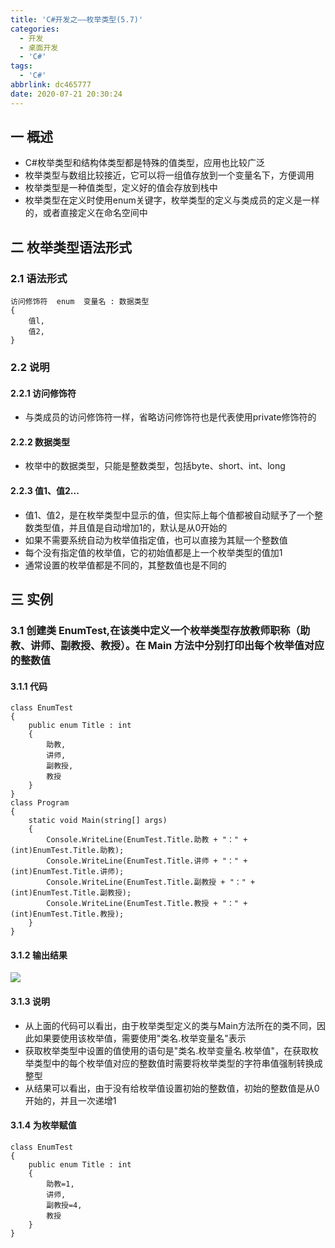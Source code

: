 ```yaml
---
title: 'C#开发之——枚举类型(5.7)'
categories:
  - 开发
  - 桌面开发
  - 'C#'
tags:
  - 'C#'
abbrlink: dc465777
date: 2020-07-21 20:30:24
---
```

## 一 概述

* C#枚举类型和结构体类型都是特殊的值类型，应用也比较广泛
* 枚举类型与数组比较接近，它可以将一组值存放到一个变量名下，方便调用
* 枚举类型是一种值类型，定义好的值会存放到栈中
* 枚举类型在定义时使用enum关键字，枚举类型的定义与类成员的定义是一样的，或者直接定义在命名空间中

<!--more-->

## 二 枚举类型语法形式

### 2.1 语法形式

```
访问修饰符  enum  变量名 : 数据类型
{
    值l,
    值2,
}
```

### 2.2 说明

#### 2.2.1 访问修饰符

* 与类成员的访问修饰符一样，省略访问修饰符也是代表使用private修饰符的

#### 2.2.2 数据类型

* 枚举中的数据类型，只能是整数类型，包括byte、short、int、long

#### 2.2.3 值1、值2...

* 值1、值2，是在枚举类型中显示的值，但实际上每个值都被自动赋予了一个整数类型值，并且值是自动增加1的，默认是从0开始的
* 如果不需要系统自动为枚举值指定值，也可以直接为其赋一个整数值
* 每个没有指定值的枚举值，它的初始值都是上一个枚举类型的值加1
* 通常设置的枚举值都是不同的，其整数值也是不同的

## 三 实例

### 3.1 <font size=3> 创建类 EnumTest,在该类中定义一个枚举类型存放教师职称（助教、讲师、副教授、教授）。在 Main 方法中分别打印出每个枚举值对应的整数值 </font>

#### 3.1.1 代码

```
class EnumTest
{
    public enum Title : int
    {
        助教,
        讲师,
        副教授,
        教授
    }
}
class Program
{
    static void Main(string[] args)
    {
        Console.WriteLine(EnumTest.Title.助教 + "：" + (int)EnumTest.Title.助教);
        Console.WriteLine(EnumTest.Title.讲师 + "：" + (int)EnumTest.Title.讲师);
        Console.WriteLine(EnumTest.Title.副教授 + "：" + (int)EnumTest.Title.副教授);
        Console.WriteLine(EnumTest.Title.教授 + "：" + (int)EnumTest.Title.教授);
    }
}
```

 #### 3.1.2 输出结果

![][1]

#### 3.1.3 说明

* 从上面的代码可以看出，由于枚举类型定义的类与Main方法所在的类不同，因此如果要使用该枚举值，需要使用"类名.枚举变量名"表示
* 获取枚举类型中设置的值使用的语句是"类名.枚举变量名.枚举值"，在获取枚举类型中的每个枚举值对应的整数值时需要将枚举类型的字符串值强制转换成整型
* 从结果可以看出，由于没有给枚举值设置初始的整数值，初始的整数值是从0开始的，并且一次递增1

#### 3.1.4 为枚举赋值

```
class EnumTest
{
    public enum Title : int
    {
        助教=1,
        讲师,
        副教授=4,
        教授
    }
}
```



[1]:https://cdn.jsdelivr.net/gh/PGzxc/CDN@master/blog-image/csharp-enum-teacher.png